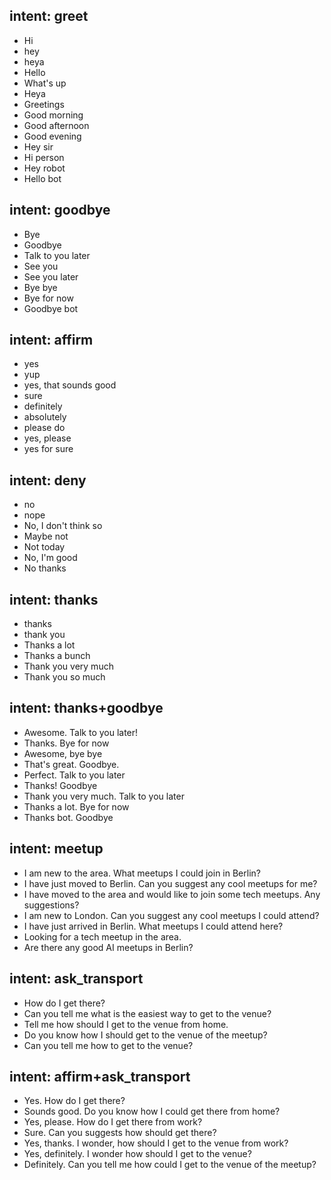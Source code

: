 ## intent: greet
- Hi
- hey
- heya
- Hello
- What's up
- Heya
- Greetings
- Good  morning
- Good afternoon
- Good evening
- Hey sir
- Hi person
- Hey robot
- Hello bot
 
 
## intent: goodbye
- Bye
- Goodbye
- Talk to you later
- See you
- See you later
- Bye bye
- Bye for now
- Goodbye bot
 
 
## intent: affirm
- yes
- yup
- yes, that sounds good
- sure
- definitely
- absolutely
- please do
- yes, please
- yes for sure



## intent: deny
- no
- nope
- No, I don't think so
- Maybe not
- Not today
- No, I'm good
- No thanks


## intent: thanks
- thanks
- thank you
- Thanks a lot
- Thanks a bunch
- Thank you very much
- Thank you so much

 
## intent: thanks+goodbye
- Awesome. Talk to you later!
- Thanks. Bye for now
- Awesome, bye bye
- That's great. Goodbye.
- Perfect. Talk to you later
- Thanks! Goodbye
- Thank you very much. Talk to you later
- Thanks a lot. Bye for now
- Thanks bot. Goodbye
 
 
## intent: meetup
- I am new to the area. What meetups I could join in Berlin? 
- I have just moved to Berlin. Can you suggest any cool meetups for me?
- I have moved to the area and would like to join some tech meetups. Any suggestions?
- I am new to London. Can you suggest any cool meetups I could attend?
- I have just arrived in Berlin. What meetups I could attend here?
- Looking for a tech meetup in the area.
- Are there any good AI meetups in Berlin?



## intent: ask_transport
- How do I get there?
- Can you tell me what is the easiest way to get to the venue?
- Tell me how should I get to the venue from home.
- Do you know how I should get to the venue of the meetup?
- Can you tell me how to get to the venue?

 
## intent: affirm+ask_transport
- Yes. How do I get there?
- Sounds good. Do you know how I could get there from home?
- Yes, please. How do I get there from work?
- Sure. Can you suggests how should get there?
- Yes, thanks. I wonder, how should I get to the venue from work?
- Yes, definitely. I wonder how should I get to the venue?
- Definitely. Can you tell me how could I get to the venue of the meetup?
 
 